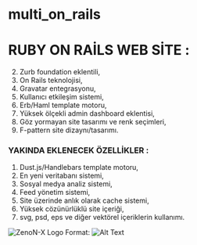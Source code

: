 # multi_on_rails
# RUBY ON RAİLS WEB SİTE :
2. Zurb foundation eklentili,
3. On Rails teknolojisi,
4. Gravatar entegrasyonu,
5. Kullanıcı etkileşim sistemi,
6. Erb/Haml template motoru,
7. Yüksek ölçekli admin dashboard eklentisi,
8. Göz yormayan site tasarımı ve renk seçimleri,
9. F-pattern site dizaynı/tasarımı.

### YAKINDA EKLENECEK ÖZELLİKLER :
1. Dust.js/Handlebars template motoru,
2. En yeni veritabanı sistemi,
3. Sosyal medya analiz sistemi,
4. Feed yönetim sistemi,
5. Site üzerinde anlık olarak cache sistemi,
6. Yüksek cözünürlüklü site içeriği,
7. svg, psd, eps ve diğer vektörel içeriklerin kullanımı.

![ZenoN-X Logo](https://avatars3.githubusercontent.com/u/24498336?v=3&u=3e5935ae43abd7166967f3660568ff105680dd67&s=400)
Format: ![Alt Text](url)
